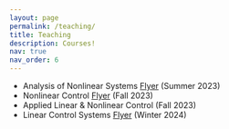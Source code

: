 ```yaml
---
layout: page
permalink: /teaching/
title: Teaching
description: Courses!
nav: true
nav_order: 6
---
```


- Analysis of Nonlinear Systems [Flyer](https://isssonline.in/wp-content/uploads/2023/04/PMRF_ISSSflyerTemplate_Applied-Nonlinear-Control.pdf) (Summer 2023)
- Nonlinear Control [Flyer](https://isssonline.in/wp-content/uploads/2023/04/PMRF_ISSSflyerTemplate_Applied-Nonlinear-Control.pdf) (Fall 2023)
- Applied Linear & Nonlinear Control (Fall 2023)
- Linear Control Systems [Flyer](https://isssonline.in/wp-content/uploads/2024/02/PMRF_ISSSflyer-Ratnangshu-Das.pdf) (Winter 2024)